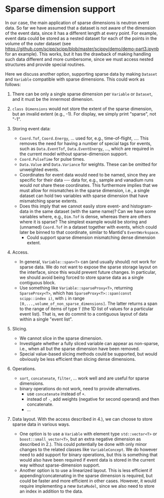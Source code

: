 # Sparse dimension support

In our case, the main application of sparse dimensions is neutron event data.
So far we have assumed that a dataset is not aware of the dimension of the event data, since it has a different length at every point.
For example, event data could be stored as a nested dataset for each of the points in the volume of the outer dataset (see https://github.com/scipp/scipp/blob/master/scippy/demo/demo-part3.ipynb for an example).
This works, but it has the drawback of making handling such data different and more cumbersome, since we must access nested structures and provide special routines.

Here we discuss another option, supporting sparse data by making `Dataset` and `Variable` compatible with sparse dimensions.
This could work as follows:

1. There can be only a single sparse dimension per `Variable` or `Dataset`, and it must be the innermost dimension.

2. `class Dimensions` would not store the extent of the sparse dimension, but an invalid extent (e.g., -1). For display, we simply print "sparse", not "-1".

3. Storing event data:
   - `Coord.Tof`, `Coord.Energy`, ... used for, e.g., time-of-flight, .... This removes the need for having a number of special tags for events, such as `Data.EventTof`, `Data.EventEnergy`, ..., which are required in the current model without sparse-dimension support.
   - `Coord.PulseTime` for pulse times.
   - `Data.Value` and `Data.Variance` for weights. These can be omitted for unweighted events.
   - Coordinates for event data would need to be named, since they are specific for their data --- data for, e.g., sample and vanadium runs would *not* share these coordinates.
     This furthermore implies that we must allow for mismatches in the sparse dimension, i.e., a single dataset can hold two variables with sparse dimension that have mismatching sparse extents.
   - Does this imply that we cannot easily store event- and histogram-data in the same dataset (with the same name)?
     Can we have some variables where, e.g., `Dim.Tof` is dense, whereas there are others where it is sparse? The simplest example would be storing and (unnamed) `Coord.Tof` in a dataset together with events, which could later be binned to that coordinate, similar to Mantid's `EventWorkspace`.
     - Could support sparse dimension mismatching dense dimension extent.

4. Access.
   - In general, `Variable::span<T>` can (and usually should) not work for sparse data.
     We do not want to expose the sparse storage layout on the interface, since this would prevent future changes.
     In particular, we should avoid being forced to store sparse data as a single contiguous block.
   - Use something like `Variable::sparseProxy<T>`, returning `SparseProxy<T>`, which has `SparseProxy<T>::span(const scipp::index i)`, with `i` in range `[0,...,volume_of_non_sparse_dimensions]`. The latter returns a span to the range of items of type `T` (the 1D list of values for a particular event list). That is, we do commit to a contiguous layout of data within a single "event list".

5. Slicing.
   - We cannot slice in the sparse dimension.
   - Investigate whether a fully sliced variable can appear as non-sparse, i.e., when all but the sparse dimension have been removed.
   - Special value-based slicing methods could be supported, but would obviously be less efficient than slicing dense dimensions.

6. Operations.
   - `sort`, `concatenate`, `filter`, ... work well and are useful for sparse dimensions.
   - binary operations do not work, need to provide alternatives.
     - use `concatenate` instead of `+`.
     - instead of `-`, add weights (negative for second operand) and then concatenate.
     - ...

7. Data layout. With the access described in 4.), we can choose to store sparse data in various ways.
   - One option is to use a `Variable` with element type `std::vector<T>` or `boost::small_vector<T>`, but an extra negative dimension as described in 2.).
     This could potentially be done with only minor changes to the related classes like `VariableConcept`.
     We do however need to add support for binary operations, but this is something that would also have been required if event data is stored in the current way without sparse-dimension support.
   - Another option is to use a linearized layout. This is less efficient if appending/concatenating in the sparse dimension is required, but could be faster and more efficient in other cases. However, it would require implementing a new `DataModel`, since we also need to store an index in addition to the data.

